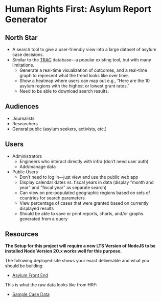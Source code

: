 # Human Rights First: Asylum Report Generator

## North Star
- A search tool to give a user-friendly view into a large dataset of asylum case decisions.
- Similar to the [TRAC](https://trac.syr.edu/phptools/immigration/asylum/) database—a popular existing tool, but with many limitations.
    - Generate a real-time visualization of outcomes, and a real-time graph to represent what the trend looks like over time.
    - Show a heatmap where users can map out e.g., “Here are the 10 asylum regions with the highest or lowest grant rates.”
    - Need to be able to download search results.

## Audiences
- Journalists
- Researchers
- General public (asylum seekers, activists, etc.)

## Users
- Administrators
    - Engineers who interact directly with infra (don’t need user auth)
    - Add/manage data
- Public Users
    - Don’t need to log in—just view and use the public web app
    - Display calendar dates vs. fiscal years in data (display “month and year” and “fiscal year” as separate search)
    - Can view on pre-populated geographic regions based on sets of countries for search parameters
    - View percentage of cases that were granted based on currently displayed results
    - Should be able to save or print reports, charts, and/or graphs generated from a query

## Resources

**The Setup for this project will require a new LTS Version of NodeJS to be installed Node Version 20.x works well for this purpose.**

The following deployed site shows your exact deliverable and what you should be building:
 - [Asylum Front End](https://asylum-fe.vercel.app)

This is what the raw data looks like from HRF:
- [Sample Case Data](https://github.com/BloomTech-Labs/asylum-rg-fe-starter/blob/main/src/data/COW2021001887-I589Data.csv)
